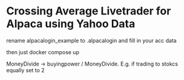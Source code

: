 # Crossing Average Livetrader for Alpaca using Yahoo Data

rename alpacalogin_example to .alpacalogin and fill in your acc data

then just docker compose up

MoneyDivide -> buyingpower / MoneyDivide. E.g. if trading to stokcs equally set to 2